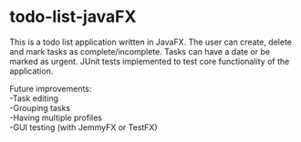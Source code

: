 # todo-list-javaFX
This is a todo list application written in JavaFX. 
The user can create, delete and mark tasks as complete/incomplete. Tasks can have a date or be marked as urgent.
JUnit tests implemented to test core functionality of the application.


Future improvements:  
-Task editing  
-Grouping tasks  
-Having multiple profiles  
-GUI testing (with JemmyFX or TestFX)
